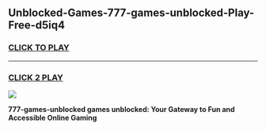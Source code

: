 
## Unblocked-Games-777-games-unblocked-Play-Free-d5iq4
<h3>
<a href="https://premium76.site?title=777-games-unblocked&ref=19M">CLICK TO PLAY</a></h3>
<hr>

<h3>
<a href="https://premium76.site?title=777-games-unblocked&ref=19M">CLICK 2 PLAY</a>
  
</h3>

<a href="https://premium76.site?title=777-games-unblocked&ref=19M"><img src="https://clearcache.store/games.png"></a>


**777-games-unblocked games unblocked: Your Gateway to Fun and Accessible Online Gaming**
